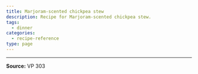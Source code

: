 ```yaml
---
title: Marjoram-scented chickpea stew
description: Recipe for Marjoram-scented chickpea stew.
tags:
  - dinner
categories:
  - recipe-reference
type: page
---
```


---

**Source:** VP 303